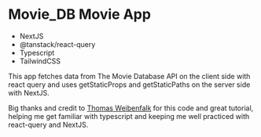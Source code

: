 # Movie_DB Movie App

* NextJS
* @tanstack/react-query
* Typescript
* TailwindCSS

This app fetches data from The Movie Database API on the client side with react query and uses getStaticProps and getStaticPaths on the server side with NextJS.

Big thanks and credit to [ Thomas Weibenfalk](https://www.youtube.com/c/Weibenfalk) for this code and great tutorial, helping me get familiar with typescript and keeping me well practiced with react-query and NextJS.